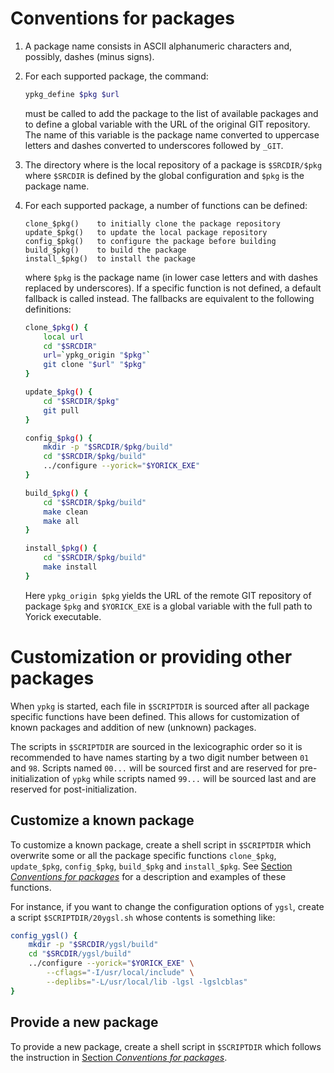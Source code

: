 # Conventions for packages

1. A package name consists in ASCII alphanumeric characters and, possibly,
   dashes (minus signs).

2. For each supported package, the command:

   ```sh
   ypkg_define $pkg $url
   ```

   must be called to add the package to the list of available packages and to
   define a global variable with the URL of the original GIT repository.  The
   name of this variable is the package name converted to uppercase letters
   and dashes converted to underscores followed by `_GIT`.

3. The directory where is the local repository of a package is `$SRCDIR/$pkg`
   where `$SRCDIR` is defined by the global configuration and `$pkg` is the
   package name.

4. For each supported package, a number of functions can be defined:

   ```
   clone_$pkg()    to initially clone the package repository
   update_$pkg()   to update the local package repository
   config_$pkg()   to configure the package before building
   build_$pkg()    to build the package
   install_$pkg()  to install the package
   ```

   where `$pkg` is the package name (in lower case letters and with dashes
   replaced by underscores).   If a specific function is not defined, a
   default fallback is called instead.  The fallbacks are equivalent to the
   following definitions:

   ```sh
   clone_$pkg() {
       local url
       cd "$SRCDIR"
       url=`ypkg_origin "$pkg"`
       git clone "$url" "$pkg"
   }

   update_$pkg() {
       cd "$SRCDIR/$pkg"
       git pull
   }

   config_$pkg() {
       mkdir -p "$SRCDIR/$pkg/build"
       cd "$SRCDIR/$pkg/build"
       ../configure --yorick="$YORICK_EXE"
   }

   build_$pkg() {
       cd "$SRCDIR/$pkg/build"
       make clean
       make all
   }

   install_$pkg() {
       cd "$SRCDIR/$pkg/build"
       make install
   }
   ```

   Here `ypkg_origin $pkg` yields the URL of the remote GIT repository of
   package `$pkg` and `$YORICK_EXE` is a global variable with the full path to
   Yorick executable.


# Customization or providing other packages

When `ypkg` is started, each file in `$SCRIPTDIR` is sourced after all package
specific functions have been defined.  This allows for customization of known
packages and addition of new (unknown) packages.

The scripts in `$SCRIPTDIR` are sourced in the lexicographic order so it is
recommended to have names starting by a two digit number between `01` and `98`.
Scripts named `00...` will be sourced first and are reserved for
pre-initialization of `ypkg` while scripts named `99...` will be sourced last
and are reserved for post-initialization.


## Customize a known package

To customize a known package, create a shell script in `$SCRIPTDIR` which
overwrite some or all the package specific functions `clone_$pkg`,
`update_$pkg`, `config_$pkg`, `build_$pkg` and `install_$pkg`.  See [Section
*Conventions for packages*](#conventions-for-packages) for a description and
examples of these functions.

For instance, if you want to change the configuration options of `ygsl`, create
a script `$SCRIPTDIR/20ygsl.sh` whose contents is something like:

```sh
config_ygsl() {
    mkdir -p "$SRCDIR/ygsl/build"
    cd "$SRCDIR/ygsl/build"
    ../configure --yorick="$YORICK_EXE" \
        --cflags="-I/usr/local/include" \
        --deplibs="-L/usr/local/lib -lgsl -lgslcblas"
}
```

## Provide a new package

To provide a new package, create a shell script in `$SCRIPTDIR` which follows
the instruction in [Section *Conventions for
packages*](#conventions-for-packages).
